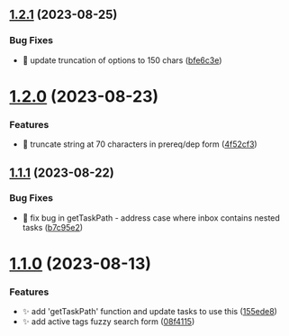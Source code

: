 ## [1.2.1](https://github.com/ksalzke/fuzzy-search-library/compare/v1.2.0...v1.2.1) (2023-08-25)


### Bug Fixes

* :lipstick: update truncation of options to 150 chars ([bfe6c3e](https://github.com/ksalzke/fuzzy-search-library/commit/bfe6c3ef4c3c3fb7f9b403713b9dc5c2bace37d9))



# [1.2.0](https://github.com/ksalzke/fuzzy-search-library/compare/v1.1.1...v1.2.0) (2023-08-23)


### Features

* :lipstick: truncate string at 70 characters in prereq/dep form ([4f52cf3](https://github.com/ksalzke/fuzzy-search-library/commit/4f52cf3dd6ee54a49ddd3013b67763f057657bed))



## [1.1.1](https://github.com/ksalzke/fuzzy-search-library/compare/v1.1.0...v1.1.1) (2023-08-22)


### Bug Fixes

* :bug: fix bug in getTaskPath - address case where inbox contains nested tasks ([b7c95e2](https://github.com/ksalzke/fuzzy-search-library/commit/b7c95e29cbac3b931069ad22ce8b6317ac3069e2))



# [1.1.0](https://github.com/ksalzke/fuzzy-search-library/compare/155ede84af5758a8030e727c57793494f58d609d...v1.1.0) (2023-08-13)


### Features

* :sparkles: add 'getTaskPath' function and update tasks to use this ([155ede8](https://github.com/ksalzke/fuzzy-search-library/commit/155ede84af5758a8030e727c57793494f58d609d))
* :sparkles: add active tags fuzzy search form ([08f4115](https://github.com/ksalzke/fuzzy-search-library/commit/08f41155bdc28f9c6742f4c36a8b74b3741254a8))



